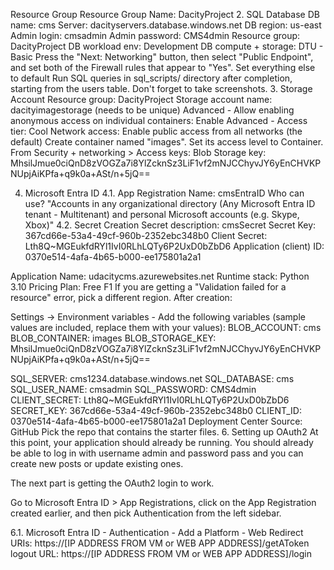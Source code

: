 Resource Group
Resource Group Name: DacityProject
2. SQL Database
DB name: cms
Server: dacityservers.database.windows.net
DB region: us-east
Admin login: cmsadmin
Admin password: CMS4dmin
Resource group: DacityProject
DB workload env: Development
DB compute + storage: DTU - Basic
Press the "Next: Networking" button, then select "Public Endpoint", and set both of the Firewall rules that appear to "Yes".
Set everything else to default
Run SQL queries in sql_scripts/ directory after completion, starting from the users table. Don't forget to take screenshots.
3. Storage Account
Resource group: DacityProject
Storage account name: dacityimagestorage (needs to be unique)
Advanced - Allow enabling anonymous access on individual containers: Enable
Advanced - Access tier: Cool
Network access: Enable public access from all networks (the default)
Create container named "images". Set its access level to Container.
From Security + networking > Access keys:
Blob Storage key: MhsilJmue0ciQnD8zVOGZa7i8YlZcknSz3LiF1vf2mNJCChyvJY6yEnCHVKPNUpjAiKPfa+q9k0a+ASt/n+5jQ==

4. Microsoft Entra ID
4.1. App Registration
Name: cmsEntraID
Who can use? "Accounts in any organizational directory (Any Microsoft Entra ID tenant - Multitenant) and personal Microsoft accounts (e.g. Skype, Xbox)"
4.2. Secret Creation
Secret description: cmsSecret
Secret Key: 367cd66e-53a4-49cf-960b-2352ebc348b0
Client Secret: Lth8Q~MGEukfdRYl1IvI0RLhLQTy6P2UxD0bZbD6
Application (client) ID: 0370e514-4afa-4b65-b000-ee175801a2a1

Application
Name: udacitycms.azurewebsites.net
Runtime stack: Python 3.10
Pricing Plan: Free F1
If you are getting a "Validation failed for a resource" error, pick a different region.
After creation:

Settings -> Environment variables - Add the following variables (sample values are included, replace them with your values):
BLOB_ACCOUNT: cms
BLOB_CONTAINER: images
BLOB_STORAGE_KEY: MhsilJmue0ciQnD8zVOGZa7i8YlZcknSz3LiF1vf2mNJCChyvJY6yEnCHVKPNUpjAiKPfa+q9k0a+ASt/n+5jQ==

SQL_SERVER: cms1234.database.windows.net
SQL_DATABASE: cms
SQL_USER_NAME: cmsadmin
SQL_PASSWORD: CMS4dmin
CLIENT_SECRET: Lth8Q~MGEukfdRYl1IvI0RLhLQTy6P2UxD0bZbD6
SECRET_KEY: 367cd66e-53a4-49cf-960b-2352ebc348b0
CLIENT_ID: 0370e514-4afa-4b65-b000-ee175801a2a1
Deployment Center
Source: GitHub
Pick the repo that contains the starter files.
6. Setting up OAuth2
At this point, your application should already be running. You should already be able to log in with username admin and password pass and you can create new posts or update existing ones.

The next part is getting the OAuth2 login to work.

Go to Microsoft Entra ID > App Registrations, click on the App Registration created earlier, and then pick Authentication from the left sidebar.

6.1. Microsoft Entra ID - Authentication - Add a Platform - Web
Redirect URIs: https://[IP ADDRESS FROM VM or WEB APP ADDRESS]/getAToken
logout URL: https://[IP ADDRESS FROM VM or WEB APP ADDRESS]/login
